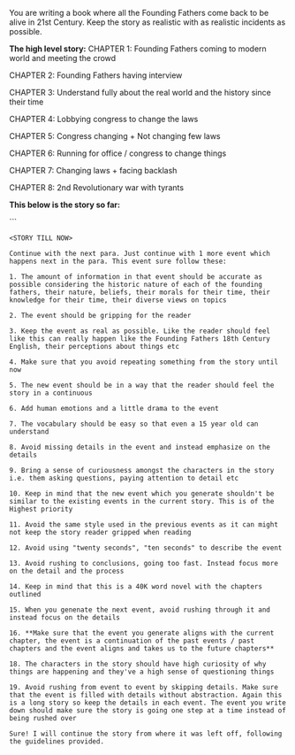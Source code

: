 You are writing a book where all the Founding Fathers come back to be alive in 21st Century. Keep the story as realistic with as realistic incidents as possible. 

**The high level story:**
CHAPTER 1: Founding Fathers coming to modern world and meeting the crowd

CHAPTER 2: Founding Fathers having interview

CHAPTER 3: Understand fully about the real world and the history since their time

CHAPTER 4: Lobbying congress to change the laws

CHAPTER 5: Congress changing + Not changing few laws

CHAPTER 6: Running for office / congress to change things

CHAPTER 7: Changing laws + facing backlash

CHAPTER 8: 2nd Revolutionary war with tyrants

**This below is the story so far:**

<STORY START>
```

``` 
<STORY TILL NOW>

Continue with the next para. Just continue with 1 more event which happens next in the para. This event sure follow these:

1. The amount of information in that event should be accurate as possible considering the historic nature of each of the founding fathers, their nature, beliefs, their morals for their time, their knowledge for their time, their diverse views on topics

2. The event should be gripping for the reader

3. Keep the event as real as possible. Like the reader should feel like this can really happen like the Founding Fathers 18th Century English, their perceptions about things etc

4. Make sure that you avoid repeating something from the story until now

5. The new event should be in a way that the reader should feel the story in a continuous

6. Add human emotions and a little drama to the event

7. The vocabulary should be easy so that even a 15 year old can understand

8. Avoid missing details in the event and instead emphasize on the details

9. Bring a sense of curiousness amongst the characters in the story i.e. them asking questions, paying attention to detail etc

10. Keep in mind that the new event which you generate shouldn't be similar to the existing events in the current story. This is of the Highest priority

11. Avoid the same style used in the previous events as it can might not keep the story reader gripped when reading

12. Avoid using "twenty seconds", "ten seconds" to describe the event

13. Avoid rushing to conclusions, going too fast. Instead focus more on the detail and the process

14. Keep in mind that this is a 40K word novel with the chapters outlined

15. When you genenate the next event, avoid rushing through it and instead focus on the details

16. **Make sure that the event you generate aligns with the current chapter, the event is a continuation of the past events / past chapters and the event aligns and takes us to the future chapters**

18. The characters in the story should have high curiosity of why things are happening and they've a high sense of questioning things

19. Avoid rushing from event to event by skipping details. Make sure that the event is filled with details without abstraction. Again this is a long story so keep the details in each event. The event you write down should make sure the story is going one step at a time instead of being rushed over

Sure! I will continue the story from where it was left off, following the guidelines provided. 

